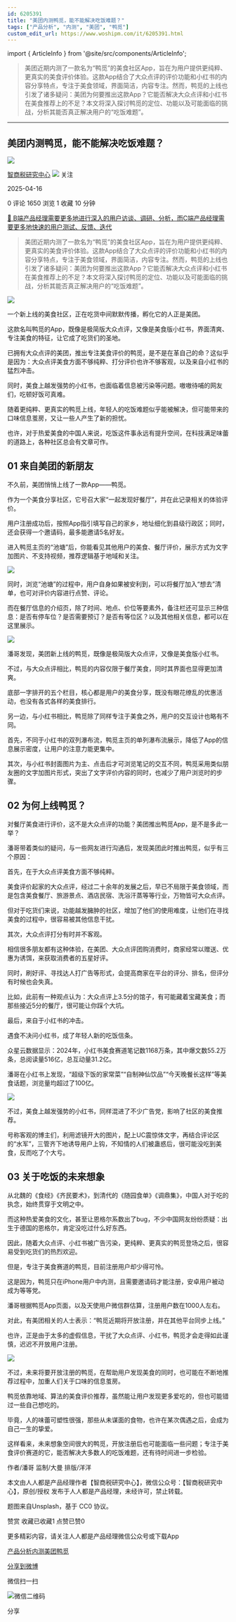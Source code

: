 ```yaml
---
id: 6205391
title: "美团内测鸭觅，能不能解决吃饭难题？"
tags: ["产品分析", "内测", "美团", "鸭觅"]
custom_edit_url: https://www.woshipm.com/it/6205391.html
---
```

import { ArticleInfo } from '@site/src/components/ArticleInfo';

<ArticleInfo
    author="智商税研究中心"
    authorLink="https://www.woshipm.com/u/1385913"
    published="2025-04-16"
    views={1650}
    comments={0}
    collects={1}
/>

> 美团近期内测了一款名为“鸭觅”的美食社区App，旨在为用户提供更纯粹、更真实的美食评价体验。这款App结合了大众点评的评价功能和小红书的内容分享特点，专注于美食领域，界面简洁，内容专注。然而，鸭觅的上线也引发了诸多疑问：美团为何要推出这款App？它能否解决大众点评和小红书在美食推荐上的不足？本文将深入探讨鸭觅的定位、功能以及可能面临的挑战，分析其能否真正解决用户的“吃饭难题”。

---

## 美团内测鸭觅，能不能解决吃饭难题？

[![](https://image.woshipm.com/wp-files/2022/01/HGzWQbrb2dnLYMQvr1tF.jpg!/both/72x72)](https://www.woshipm.com/u/1385913)

[智商税研究中心](https://www.woshipm.com/u/1385913) ![](https://static.woshipm.com/tag/1122_1@2x.png) 关注

2025-04-16

0 评论 1650 浏览 1 收藏 10 分钟

[🔗 B端产品经理需要更多地进行深入的用户访谈、调研、分析，而C端产品经理需要更多地快速的用户测试、反馈、迭代](https://ke.qidianla.com/courses/bcpm)

> 美团近期内测了一款名为“鸭觅”的美食社区App，旨在为用户提供更纯粹、更真实的美食评价体验。这款App结合了大众点评的评价功能和小红书的内容分享特点，专注于美食领域，界面简洁，内容专注。然而，鸭觅的上线也引发了诸多疑问：美团为何要推出这款App？它能否解决大众点评和小红书在美食推荐上的不足？本文将深入探讨鸭觅的定位、功能以及可能面临的挑战，分析其能否真正解决用户的“吃饭难题”。

![](https://image.woshipm.com/2023/05/06/f55874ca-ec00-11ed-96ae-00163e0b5ff3.jpg)

一个新上线的美食社区，正在吃货中间默默传播，孵化它的人正是美团。

这款名叫鸭觅的App，既像是极简版大众点评，又像是美食版小红书，界面清爽、专注美食的特征，让它成了吃货们的圣地。

已拥有大众点评的美团，推出专注美食评价的鸭觅，是不是在革自己的命？这似乎是因为：大众点评美食方面不够纯粹、打分评价也许不够客观，以及来自小红书的猛烈冲击。

同时，美食上越发强势的小红书，也面临着信息被污染等问题。嗷嗷待哺的网友们，吃顿好饭可真难。

随着更纯粹、更真实的鸭觅上线，年轻人的吃饭难题似乎能被解决，但可能带来的口味信息茧房，又让一些人产生了新的担忧。

也许，对于热爱美食的中国人来说，吃饭这件事永远有提升空间，在科技满足味蕾的道路上，各种社区总会有文章可作。

## 01 来自美团的新朋友

不久前，美团悄悄上线了一款App——鸭觅。

作为一个美食分享社区，它号召大家“一起发现好餐厅”，并在此记录相关的体验评价。

用户注册成功后，按照App指引填写自己的家乡，地址细化到县级行政区；同时，还会获得一个邀请码，最多能邀请5名好友。

进入鸭觅主页的“池塘”后，你能看见其他用户的美食、餐厅评价，展示方式为文字加图片、不支持视频，推荐逻辑基于地域和关注。

![](https://image.woshipm.com/2025/04/16/566ab1c8-1a7c-11f0-9b1e-00163e09d72f.jpg)

同时，浏览“池塘”的过程中，用户自身如果被安利到，可以将餐厅加入“想去”清单，也可对评价内容进行点赞、评论。

而在餐厅信息的介绍页，除了时间、地点、价位等要素外，备注栏还可显示三种信息：是否有停车位？是否需要预订？是否有等位区？以及其他相关信息，都可以在这里展示。

![](https://image.woshipm.com/2025/04/16/5733a22c-1a7c-11f0-9b1e-00163e09d72f.jpg)

潘哥发现，美团新上线的鸭觅，既像是极简版大众点评，又像是美食版小红书。

不过，与大众点评相比，鸭觅的内容仅限于餐厅美食，同时其界面也显得更加清爽。

底部一字排开的五个栏目，核心都是用户的美食分享，既没有眼花缭乱的优惠活动，也没有各式各样的美食排行。

另一边，与小红书相比，鸭觅除了同样专注于美食之外，用户的交互设计也略有不同。

首先，不同于小红书的双列瀑布流，鸭觅主页的单列瀑布流展示，降低了App的信息展示密度，让用户的注意力能更集中。

其次，与小红书封面图片为主、点击后才可浏览笔记的交互不同，鸭觅采用类似朋友圈的文字加图片形式，突出了文字评价内容的同时，也减少了用户浏览时的步骤。

## 02 为何上线鸭觅？

对餐厅美食进行评价，这不是大众点评的功能？美团推出鸭觅App，是不是多此一举？

潘哥带着类似的疑问，与一些网友进行沟通后，发现美团此时推出鸭觅，似乎有三个原因：

首先，在于大众点评美食方面不够纯粹。

美食评价起家的大众点评，经过二十余年的发展之后，早已不局限于美食领域，而是包含美食餐厅、旅游景点、酒店民宿、洗浴汗蒸等等行业，万物皆可大众点评。

但对于吃货们来说，功能越发臃肿的社区，增加了他们的使用难度，让他们在寻找美食的过程中，很容易被其他信息干扰。

其次，大众点评打分有时并不客观。

相信很多朋友都有这种体验，在美团、大众点评团购消费时，商家经常以赠送、优惠为诱饵，来获取消费者的五星好评。

同时，刷好评、寻找达人打广告等形式，会提高商家在平台的评分、排名，但评分有时候也会失真。

比如，此前有一种观点认为：大众点评上3.5分的馆子，有可能藏着宝藏美食；而那些接近5分的餐厅，很可能让你踩个大坑。

最后，来自于小红书的冲击。

遇食不决问小红书，成了年轻人新的吃饭信条。

众星云数据显示：2024年，小红书美食赛道笔记数1168万条，其中爆文数55.2万条，总阅读量516亿，总互动量31.2亿。

潘哥在小红书上发现，“超级下饭的家常菜”“自制神仙饮品”“今天晚餐长这样”等美食话题，浏览量均超过了100亿。

![](https://image.woshipm.com/2025/04/16/581480e4-1a7c-11f0-9b1e-00163e09d72f.jpg)

不过，美食上越发强势的小红书，同样混进了不少广告党，影响了社区的美食推荐。

号称客观的博主们，利用滤镜开大的图片，配上UC震惊体文字，再结合评论区的“水军”，三管齐下地诱导用户上钩，不知情的人们被蛊惑后，很可能没吃到美食，反而吃了个大亏。

## 03 关于吃饭的未来想象

从北魏的《食经》《齐民要术》，到清代的《随园食单》《调鼎集》，中国人对于吃的执念，始终贯穿于文明之中。

而这种热爱美食的文化，甚至让恩格尔系数出了bug，不少中国网友纷纷质疑：出生于德国的恩格尔，肯定没吃过什么好东西。

因此，随着大众点评、小红书被广告污染，更纯粹、更真实的鸭觅登场之后，很容易受到吃货们的热烈欢迎。

但是，专注于美食赛道的鸭觅，目前注册用户却少得可怜。

这是因为，鸭觅只在iPhone用户中内测，且需要邀请码才能注册，安卓用户被动成为等等党。

潘哥根据鸭觅App页面，以及天使用户微信群估算，注册用户数在1000人左右。

对此，有美团相关的人士表示：“鸭觅近期将开放注册，并在其他平台同步上线。”

也许，正是由于太多的虚假信息，干扰了大众点评、小红书，鸭觅才会走得如此谨慎，迟迟不开放用户注册。

![](https://image.woshipm.com/2025/04/16/58d87ed6-1a7c-11f0-9b1e-00163e09d72f.jpg)

不过，未来将要开放注册的鸭觅，在帮助用户发现美食的同时，也可能在不断地推荐过程中，加重人们关于口味的信息茧房。

鸭觅依靠地域、算法的美食评价推荐，虽然能让用户发现更多爱吃的，但也可能错过一些自己想吃的。

毕竟，人的味蕾可塑性很强，那些从未谋面的食物，也许在某次偶遇之后，会成为自己一生的挚爱。

这样看来，未来想象空间很大的鸭觅，开放注册后也可能面临一些问题；专注于美食评价赛道的它，能否解决大多数人的吃饭难题，还有待时间进一步检验。

作者/潘哥 监制/大曼 排版/洋洋

本文由人人都是产品经理作者【智商税研究中心】，微信公众号：【智商税研究中心】，原创/授权 发布于人人都是产品经理，未经许可，禁止转载。

题图来自Unsplash，基于 CC0 协议。

赞赏 收藏已收藏1 点赞已赞0

更多精彩内容，请关注人人都是产品经理微信公众号或下载App

[产品分析](https://www.woshipm.com/tag/%e4%ba%a7%e5%93%81%e5%88%86%e6%9e%90)[内测](https://www.woshipm.com/tag/%e5%86%85%e6%b5%8b)[美团](https://www.woshipm.com/tag/%e7%be%8e%e5%9b%a2)[鸭觅](https://www.woshipm.com/tag/%e9%b8%ad%e8%a7%85)

[分享到微博](https://service.weibo.com/share/share.php?appkey=2775287854&title=美团内测鸭觅，能不能解决吃饭难题？&url=https://www.woshipm.com/it/6205391.html&pic=https://image.woshipm.com/2023/05/06/f55874ca-ec00-11ed-96ae-00163e0b5ff3.jpg)

微信扫一扫

![微信二维码](https://api.pwmqr.com/qrcode/create/?url=https://www.woshipm.com/it/6205391.html)

分享